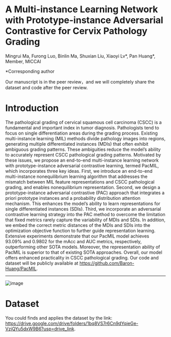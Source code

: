 # A Multi-instance Learning Network with Prototype-instance Adversarial Contrastive for Cervix Pathology Grading

Mingrui Ma, Furong Luo, Binlin Ma, Shuxian Liu, Xiaoyi Lv*, Pan Huang*, Member, MICCAI

*Corresponding author

Our manuscript is in the peer review，and we will completely share the dataset and code after the peer review.

# Introduction
The pathological grading of cervical squamous cell carcinoma (CSCC) is a fundamental and important index in tumor diagnosis. Pathologists tend to focus on single differentiation areas during the grading process. Existing multi-instance learning (MIL) methods divide pathology images into regions, generating multiple differentiated instances (MDIs) that often exhibit ambiguous grading patterns. These ambiguities reduce the model’s ability to accurately represent CSCC pathological grading patterns. Motivated by these issues, we propose an end-to-end multi-instance learning network with prototype-instance adversarial contrastive learning, termed PacMIL, which incorporates three key ideas. First, we introduce an end-to-end multi-instance nonequilibrium learning algorithm that addresses the mismatch between MIL feature representations and CSCC pathological grading, and enables nonequilibrium representation. Second, we design a prototype-instance adversarial contrastive (PAC) approach that integrates a priori prototype instances and a probability distribution attention mechanism. This enhances the model’s ability to learn representations for single differentiated instances (SDIs). Third, we incorporate an adversarial contrastive learning strategy into the PAC method to overcome the limitation that fixed metrics rarely capture the variability of MDIs and SDIs. In addition, we embed the correct metric distances of the MDIs and SDIs into the optimization objective function to further guide representation learning. Extensive experiments demonstrate that our PacMIL model achieves 93.09% and 0.9802 for the mAcc and AUC metrics, respectively, outperforming other SOTA models. Moreover, the representation ability of PacMIL is superior to that of existing SOTA approaches. Overall, our model offers enhanced practicality in CSCC pathological grading. Our code and dataset will be publicly available at https://github.com/Baron-Huang/PacMIL.

---
![image](https://github.com/Baron-Huang/PacMIL/blob/main/Image/Main_Frame_for_PacMI)


# Dataset
You could finds and applies the dataset by the link: https://drive.google.com/drive/folders/1bq8VS7r6Cn9dYqieGe-VzjQYu5dxW9B6?usp=drive_link.

